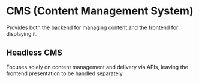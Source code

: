 # CMS (Content Management System)
Provides both the backend for managing content and the frontend for displaying it.

## Headless CMS
Focuses solely on content management and delivery via APIs, leaving the frontend presentation to be handled separately.